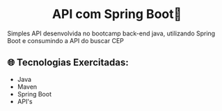 <h1 align="center">API com Spring Boot🍃</h1>
<p>Simples API desenvolvida no bootcamp back-end java, utilizando Spring Boot e consumindo a API do buscar CEP</p>

## 🌐 Tecnologias Exercitadas: 
- Java
- Maven
- Spring Boot
- API's
  
